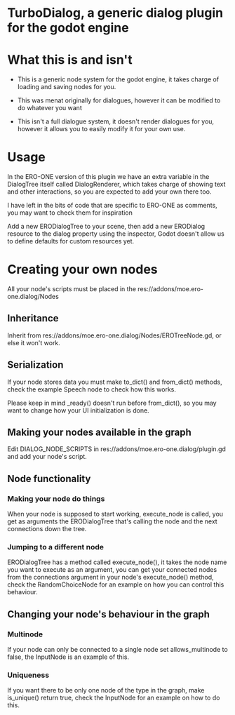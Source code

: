 # TurboDialog, a generic dialog plugin for the godot engine

# What this is and isn't

- This is a generic node system for the godot engine, it takes charge of loading and saving nodes for you.
- This was menat originally for dialogues, however it can be modified to do whatever you want

- This isn't a full dialogue system, it doesn't render dialogues for you, however it allows you to easily modify it for your own use.

# Usage

In the ERO-ONE version of this plugin we have an extra variable in the DialogTree itself called DialogRenderer, which takes charge of showing text and other interactions, so you are expected to add your own there too.

I have left in the bits of code that are specific to ERO-ONE as comments, you may want to check them for inspiration

Add a new ERODialogTree to your scene, then add a new ERODialog resource to the dialog property using the inspector, Godot doesn't allow us to define defaults for custom resources yet.

# Creating your own nodes

All your node's scripts must be placed in the res://addons/moe.ero-one.dialog/Nodes

## Inheritance
Inherit from res://addons/moe.ero-one.dialog/Nodes/EROTreeNode.gd, or else it won't work.

## Serialization
If your node stores data you must make to_dict() and from_dict() methods, check the example Speech node to check how this works.

Please keep in mind \_ready() doesn't run before from_dict(), so you may want to change how your UI initialization is done.

## Making your nodes available in the graph

Edit DIALOG_NODE_SCRIPTS in res://addons/moe.ero-one.dialog/plugin.gd and add your node's script.

## Node functionality

### Making your node do things
When your node is supposed to start working, execute_node is called, you get as arguments the ERODialogTree that's calling the node and the next connections down the tree.

### Jumping to a different node
ERODialogTree has a method called execute_node(), it takes the node name you want to execute as an argument, you can get your connected nodes from the connections argument in your node's execute_node() method, check the RandomChoiceNode for an example on how you can control this behaviour.

## Changing your node's behaviour in the graph

### Multinode
If your node can only be connected to a single node set allows_multinode to false, the InputNode is an example of this.

### Uniqueness
If you want there to be only one node of the type in the graph, make is_unique() return true, check the InputNode for an example on how to do this.
